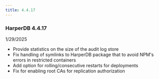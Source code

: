 ```yaml
---
title: 4.4.17
---
```


### HarperDB 4.4.17

1/29/2025

- Provide statistics on the size of the audit log store
- Fix handling of symlinks to HarperDB package that to avoid NPM's errors in restricted containers
- Add option for rolling/consecutive restarts for deployments
- Fix for enabling root CAs for replication authorization

